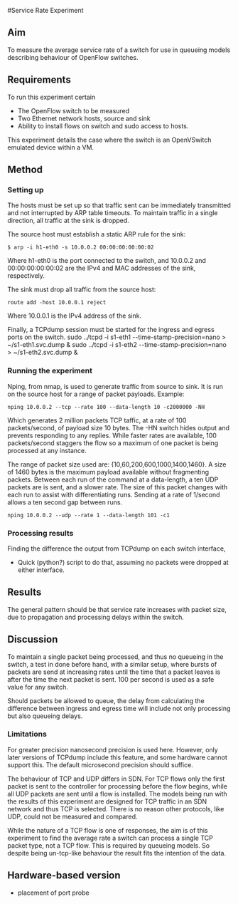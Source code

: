 #Service Rate Experiment

## Aim
To measure the average service rate of a switch for use in queueing models describing behaviour of OpenFlow switches.

## Requirements
To run this experiment certain 
* The OpenFlow switch to be measured
* Two Ethernet network hosts, source and sink
* Ability to install flows on switch and sudo access to hosts.

This experiment details the case where the switch is an OpenVSwitch emulated device within a VM.

## Method
### Setting up
The hosts must be set up so that traffic sent can be immediately transmitted and not interrupted by ARP table timeouts. To maintain traffic in a single direction, all traffic at the sink is dropped.

The source host must establish a static ARP rule for the sink:
```
$ arp -i h1-eth0 -s 10.0.0.2 00:00:00:00:00:02
```
Where h1-eth0 is the port connected to the switch, and 10.0.0.2 and 00:00:00:00:00:02 are the IPv4 and MAC addresses of the sink, respectively.

The sink must drop all traffic from the source host:
```
route add -host 10.0.0.1 reject
```
Where 10.0.0.1 is the IPv4 address of the sink.

Finally, a TCPdump session must be started for the ingress and egress ports on the switch.
sudo ../tcpd -i s1-eth1 --time-stamp-precision=nano > ~/s1-eth1.svc.dump &
sudo ../tcpd -i s1-eth2 --time-stamp-precision=nano > ~/s1-eth2.svc.dump &

### Running the experiment
Nping, from nmap, is used to generate traffic from source to sink. It is run on the source host for a range of packet payloads.
Example:
```
nping 10.0.0.2 --tcp --rate 100 --data-length 10 -c2000000 -NH
```
Which generates 2 million packets TCP taffic, at a rate of 100 packets/second, of payload size 10 bytes. The -HN switch hides output and prevents responding to any replies.
While faster rates are available, 100 packets/second staggers the flow so a maximum of one packet is being processed at any instance.

The range of packet size used are: {10,60,200,600,1000,1400,1460}. A size of 1460 bytes is the maximum payload available without fragmenting packets.
Between each run of the command at a data-length, a ten UDP packets are is sent, and a slower rate. The size of this packet changes with each run to assist with differentiating runs. Sending at a rate of 1/second allows a ten second gap between runs.
```
nping 10.0.0.2 --udp --rate 1 --data-length 101 -c1
```
### Processing results
Finding the difference the output from TCPdump on each switch interface, 
* Quick (python?) script to do that, assuming no packets were dropped at either interface.

## Results
The general pattern should be that service rate increases with packet size, due to propagation and processing delays within the switch.

## Discussion
To maintain a single packet being processed, and thus no queueing in the switch, a test in done before hand, with a similar setup, where bursts of packets are send at increasing rates until the time that a packet leaves is after the time the next packet is sent. 100 per second is used as a safe value for any switch.

Should packets be allowed to queue, the delay from calculating the difference between ingress and egress time will include not only processing but also queueing delays.

### Limitations
For greater precision nanosecond precision is used here. However, only later versions of TCPdump include this feature, and some hardware cannot support this. The default microsecond precision should suffice.

The behaviour of TCP and UDP differs in SDN. For TCP flows only the first packet is sent to the controller for processing before the flow begins, while all UDP packets are sent until a flow is installed. The models being run with the results of this experiment are designed for TCP traffic in an SDN network and thus TCP is selected. There is no reason other protocols, like UDP, could not be measured and compared.

While the nature of a TCP flow is one of responses, the aim is of this experiment to find the average rate a switch can process a single TCP packet type, not a TCP flow. This is required by queueing models. So despite being un-tcp-like behaviour the result fits the intention of the data.

## Hardware-based version
* placement of port probe
